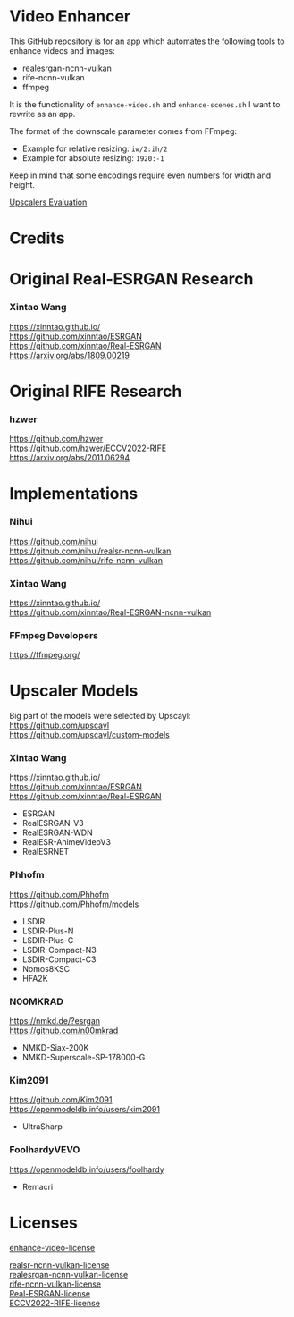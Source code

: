 # Video Enhancer

This GitHub repository is for an app which automates the following tools to enhance videos and images:
- realesrgan-ncnn-vulkan
- rife-ncnn-vulkan
- ffmpeg

It is the functionality of `enhance-video.sh` and `enhance-scenes.sh` I want to rewrite as an app.

The format of the downscale parameter comes from FFmpeg:
- Example for relative resizing: `iw/2:ih/2`
- Example for absolute resizing: `1920:-1`

Keep in mind that some encodings require even numbers for width and height.

[Upscalers Evaluation](Documents/Evaluation.md)

# Credits

# Original Real-ESRGAN Research

### Xintao Wang

https://xinntao.github.io/  
https://github.com/xinntao/ESRGAN  
https://github.com/xinntao/Real-ESRGAN  
https://arxiv.org/abs/1809.00219

# Original RIFE Research

### hzwer

https://github.com/hzwer  
https://github.com/hzwer/ECCV2022-RIFE  
https://arxiv.org/abs/2011.06294

# Implementations

### Nihui

https://github.com/nihui  
https://github.com/nihui/realsr-ncnn-vulkan  
https://github.com/nihui/rife-ncnn-vulkan  

### Xintao Wang

https://xinntao.github.io/  
https://github.com/xinntao/Real-ESRGAN-ncnn-vulkan

### FFmpeg Developers

https://ffmpeg.org/

# Upscaler Models

Big part of the models were selected by Upscayl:  
https://github.com/upscayl  
https://github.com/upscayl/custom-models

### Xintao Wang

https://xinntao.github.io/  
https://github.com/xinntao/ESRGAN  
https://github.com/xinntao/Real-ESRGAN

- ESRGAN
- RealESRGAN-V3
- RealESRGAN-WDN
- RealESR-AnimeVideoV3
- RealESRNET

### Phhofm

https://github.com/Phhofm  
https://github.com/Phhofm/models

- LSDIR
- LSDIR-Plus-N
- LSDIR-Plus-C
- LSDIR-Compact-N3
- LSDIR-Compact-C3
- Nomos8KSC
- HFA2K

### N00MKRAD

https://nmkd.de/?esrgan  
https://github.com/n00mkrad

- NMKD-Siax-200K
- NMKD-Superscale-SP-178000-G

### Kim2091

https://github.com/Kim2091  
https://openmodeldb.info/users/kim2091

- UltraSharp

### FoolhardyVEVO

https://openmodeldb.info/users/foolhardy

- Remacri

# Licenses

[enhance-video-license](LICENSE.txt)

[realsr-ncnn-vulkan-license](Tool/realsr-ncnn-vulkan-LICENSE.txt)  
[realesrgan-ncnn-vulkan-license](Tool/realesrgan-ncnn-vulkan-LICENSE.txt)  
[rife-ncnn-vulkan-license](Tool/rife-ncnn-vulkan-LICENSE.txt)  
[Real-ESRGAN-license](Tool/Real-ESRGAN-LICENSE.txt)  
[ECCV2022-RIFE-license](Tool/ECCV2022-RIFE-LICENSE.txt)